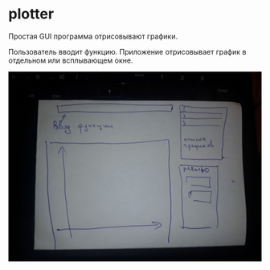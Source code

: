 # plotter
Простая GUI программа отрисовывают графики.

Пользователь вводит функцию. Приложение отрисовывает график в отдельном или всплывающем окне. 

![alt text](gui_py.jpg)
